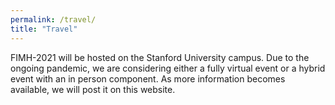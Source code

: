 ```yaml
---
permalink: /travel/
title: "Travel"
---
```


FIMH-2021 will be hosted on the Stanford University campus. Due to the ongoing pandemic, we are considering either a fully virtual event or a hybrid event with an in person component. As more information becomes available, we will post it on this website.
